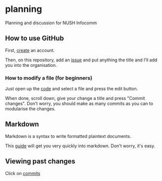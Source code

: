 # planning

Planning and discussion for NUSH Infocomm

## How to use GitHub

First, [create](https://github.com/join) an account. 

Then, on this repository, add an [issue](https://github.com/nushinfocomm/planning/issues/new) and put anything the title and I'll add you into the organisation. 

### How to modify a file (for beginners)

Just open up the [code](https://github.com/nushinfocomm/planning) and select a file and press the edit button. 

When done, scroll down, give your change a title and press "Commit changes". Don't worry, you should make as many commits as you can to modularise the changes. 

## Markdown

Markdown is a syntax to write formatted plaintext documents. 

This [guide](https://guides.github.com/features/mastering-markdown/) will get you very quickly into markdown. Don't worry, it's easy. 

## Viewing past changes

Click on [commits](https://github.com/nushinfocomm/planning/commits)
